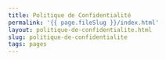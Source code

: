 ```yaml
---
title: Politique de Confidentialité
permalink: '{{ page.fileSlug }}/index.html'
layout: politique-de-confidentialite.html
slug: politique-de-confidentialite
tags: pages
---
```



